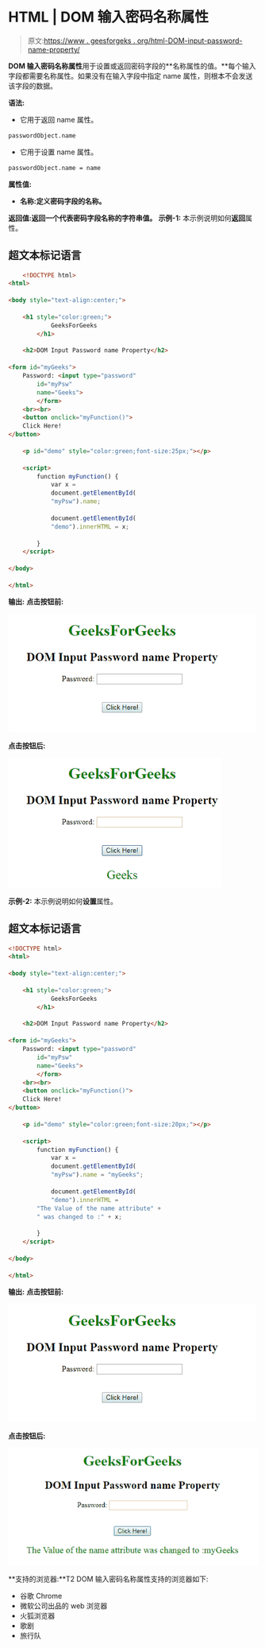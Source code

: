 # HTML | DOM 输入密码名称属性

> 原文:[https://www . geesforgeks . org/html-DOM-input-password-name-property/](https://www.geeksforgeeks.org/html-dom-input-password-name-property/)

**DOM 输入密码名称属性**用于设置或返回密码字段的**名称属性的值。**每个输入字段都需要名称属性。如果没有在输入字段中指定 name 属性，则根本不会发送该字段的数据。

**语法:**

*   它用于返回 name 属性。

```html
passwordObject.name
```

*   它用于设置 name 属性。

```html
passwordObject.name = name
```

**属性值:**

*   **名称:**定义**密码字段的名称。**

**返回值:**返回一个代表**密码字段名称的字符串值。**
**示例-1:** 本示例说明如何**返回**属性。

## 超文本标记语言

```html
    <!DOCTYPE html>
<html>

<body style="text-align:center;">

    <h1 style="color:green;">
            GeeksForGeeks
        </h1>

    <h2>DOM Input Password name Property</h2>

<form id="myGeeks">
    Password: <input type="password"
        id="myPsw"
        name="Geeks">
        </form>
    <br><br>
    <button onclick="myFunction()">
    Click Here!
</button>

    <p id="demo" style="color:green;font-size:25px;"></p>

    <script>
        function myFunction() {
            var x =
            document.getElementById(
            "myPsw").name;

            document.getElementById(
            "demo").innerHTML = x;

        }
    </script>

</body>

</html>                   
```

**输出:**
**点击按钮前:**

![](img/50ebe5edc88270c9c56331799f8dc921.png)

**点击按钮后:**

![](img/9ec0bc12f402b5b2df96d3d9ca4531f7.png)

**示例-2:** 本示例说明如何**设置**属性。

## 超文本标记语言

```html
<!DOCTYPE html>
<html>

<body style="text-align:center;">

    <h1 style="color:green;">
            GeeksForGeeks
        </h1>

    <h2>DOM Input Password name Property</h2>

<form id="myGeeks">
    Password: <input type="password"
        id="myPsw"
        name="Geeks">
        </form>
    <br><br>
    <button onclick="myFunction()">
    Click Here!
</button>

    <p id="demo" style="color:green;font-size:20px;"></p>

    <script>
        function myFunction() {
            var x =
            document.getElementById(
            "myPsw").name = "myGeeks";

            document.getElementById(
            "demo").innerHTML =
        "The Value of the name attribute" +
        " was changed to :" + x;

        }
    </script>

</body>

</html>                   
```

**输出:**
**点击按钮前:**

![](img/50ebe5edc88270c9c56331799f8dc921.png)

**点击按钮后:**

![](img/4aa2cff8708b63e0304118c2eb6be7ae.png)

**支持的浏览器:**T2 DOM 输入密码名称属性支持的浏览器如下:

*   谷歌 Chrome
*   微软公司出品的 web 浏览器
*   火狐浏览器
*   歌剧
*   旅行队